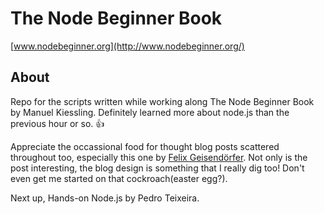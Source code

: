 # The Node Beginner Book
[www.nodebeginner.org](http://www.nodebeginner.org/)

## About
Repo for the scripts written while working along The Node Beginner Book by Manuel Kiessling. Definitely learned more about node.js than the previous hour or so. :thumbsup:

Appreciate the occassional food for thought blog posts scattered throughout too, especially this one by [Felix Geisendörfer](http://debuggable.com/posts/understanding-node-js:4bd98440-45e4-4a9a-8ef7-0f7ecbdd56cb). Not only is the post interesting, the blog design is something that I really dig too! Don't even get me started on that cockroach(easter egg?).

Next up, Hands-on Node.js by Pedro Teixeira.